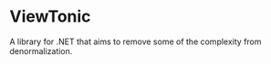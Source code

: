 ViewTonic
=========

A library for .NET that aims to remove some of the complexity from denormalization.

